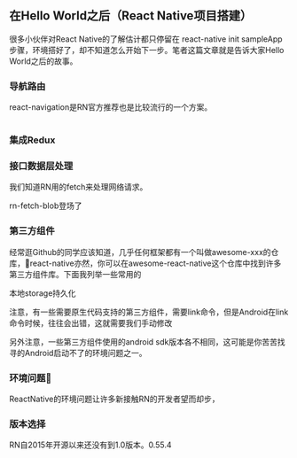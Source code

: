 ## 在Hello World之后（React Native项目搭建）


很多小伙伴对React Native的了解估计都只停留在 react-native init sampleApp 步骤，环境搭好了，却不知道怎么开始下一步。笔者这篇文章就是告诉大家Hello World之后的故事。



### 导航路由

react-navigation是RN官方推荐也是比较流行的一个方案。



```

```



### 集成Redux


### 接口数据层处理

我们知道RN用的fetch来处理网络请求。

rn-fetch-blob登场了













### 第三方组件

经常逛Github的同学应该知道，几乎任何框架都有一个叫做awesome-xxx的仓库，react-native亦然，你可以在awesome-react-native这个仓库中找到许多第三方组件库。下面我列举一些常用的

本地storage持久化


注意，有一些需要原生代码支持的第三方组件，需要link命令，但是Android在link命令时候，往往会出错，这就需要我们手动修改



另外注意，一些第三方组件使用的android sdk版本各不相同，这可能是你苦苦找寻的Android启动不了的环境问题之一。







### 环境问题

ReactNative的环境问题让许多新接触RN的开发者望而却步，



### 版本选择

RN自2015年开源以来还没有到1.0版本。0.55.4


